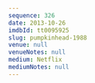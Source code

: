 ```yaml
---
sequence: 326
date: 2013-10-26
imdbId: tt0095925
slug: pumpkinhead-1988
venue: null
venueNotes: null
medium: Netflix
mediumNotes: null
---
```

